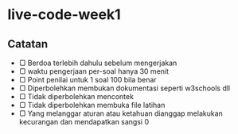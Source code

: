 # live-code-week1

## Catatan
- ▢ Berdoa terlebih dahulu sebelum mengerjakan
- ▢ waktu pengerjaan per-soal hanya 30 menit
- ▢ Point penilai untuk 1 soal 100 bila benar
- ▢ Diperbolehkan membukan dokumentasi seperti w3schools dll
- ▢ Tidak diperbolehkan mencontek 
- ▢ Tidak diperbolehkan membuka file latihan
- ▢ Yang melanggar aturan atau ketahuan dianggap melakukan kecurangan dan mendapatkan sangsi 0
